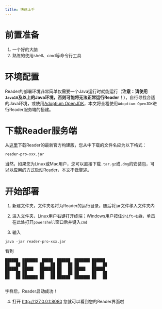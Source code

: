 ```yaml
---
title: 快速上手
---
```


# 前置准备

1. 一个好的大脑
2. 熟练的使用shell、cmd等命令行工具

# 环境配置

Reader的部署环境非常简单仅需要一个Java运行时就能运行（**注意：请使用`Java10`及以上的Java环境，否则可能将无法正常运行Reader！**），自行寻找合适的Java环境，或使用[Adoptium OpenJDK](https://adoptium.net/zh-CN/download/)，本文将全程使用`Adoptium OpenJDK`进行Reader服务端的搭建。

# 下载Reader服务端

从[这里](https://github.com/hectorqin/reader/releases/latest)下载Reader的最新官方构建版，您从中下载的文件名应为以下格式：
```
reader-pro-xxx.jar
```
当然，如果您为Linux或Mac用户，您可以直接下载`.tar.gz`或`.dmg`的安装包，可以以应用的方式启动Reader，本文不做赘述。

# 开始部署

1. 新建文件夹，文件夹名将为Reader的运行目录，随后将jar文件移入文件夹内

2. 进入文件夹，Linux用户右键打开终端；Windows用户按住`Shift+右键`，单击在此处打开`powershell`窗口后并键入`cmd`

3. 输入
```
java -jar reader-pro-xxx.jar
```
看到
```
██████  ███████  █████  ██████  ███████ ██████  
██   ██ ██      ██   ██ ██   ██ ██      ██   ██ 
██████  █████   ███████ ██   ██ █████   ██████  
██   ██ ██      ██   ██ ██   ██ ██      ██   ██ 
██   ██ ███████ ██   ██ ██████  ███████ ██   ██ 
                                                
```
字样后，Reader启动成功！

4. 打开 http://127.0.0.1:8080 您就可以看到您的Reader界面啦